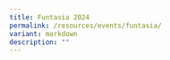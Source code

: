 ```yaml
---
title: Funtasia 2024
permalink: /resources/events/funtasia/
variant: markdown
description: ""
---
```

